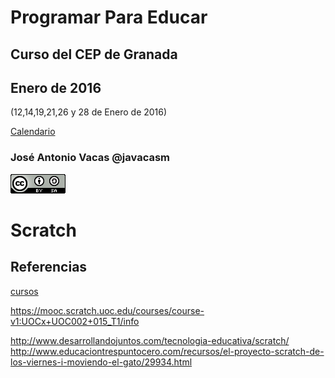 # Programar Para Educar

## Curso del CEP de Granada

## Enero de 2016
(12,14,19,21,26 y 28 de Enero de 2016)

[Calendario](./Indice.md)

### José Antonio Vacas @javacasm

[![CCbySA](imagenes/CCbySQ_88x31.png)](./imagenes/Licencia_CC.png)

# Scratch

## Referencias

[cursos](http://paunin.blogspot.com.es/2015/11/quieres-aprender-scratch.html)

https://mooc.scratch.uoc.edu/courses/course-v1:UOCx+UOC002+015_T1/info

http://www.desarrollandojuntos.com/tecnologia-educativa/scratch/
http://www.educaciontrespuntocero.com/recursos/el-proyecto-scratch-de-los-viernes-i-moviendo-el-gato/29934.html
